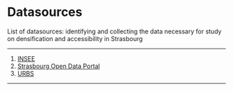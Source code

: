 # Datasources 

 List of datasources: identifying and collecting the data necessary for study on densification and accessibility in Strasbourg

*******
 1. [INSEE](#INSEE)
 2. [Strasbourg Open Data Portal](#OpenDataStrasbourg)
 3. [URBS](#URBS)
*******
